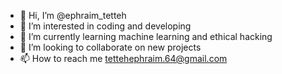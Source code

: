 - 👋 Hi, I’m @ephraim_tetteh
- 👀 I’m interested in coding and developing 
- 🌱 I’m currently learning machine learning and ethical hacking
- 💞️ I’m looking to collaborate on new projects
- 📫 How to reach me tettehephraim.64@gmail.com

<!---
ephraim64/ephraim64 is a ✨ special ✨ repository because its `README.md` (this file) appears on your GitHub profile.
You can click the Preview link to take a look at your changes.
--->
